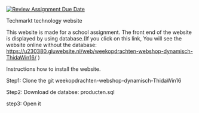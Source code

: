 [![Review Assignment Due Date](https://classroom.github.com/assets/deadline-readme-button-24ddc0f5d75046c5622901739e7c5dd533143b0c8e959d652212380cedb1ea36.svg)](https://classroom.github.com/a/GmKK1caz)


Techmarkt technology website

This website is made for a school assignment. The front end of the website is displayed by using database.(If you click on this link, You will see the website online without the database: https://u230380.gluwebsite.nl/web/weekopdrachten-webshop-dynamisch-ThidaWin16/ )

Instructions how to install the website.

Step1:
Clone the git weekopdrachten-webshop-dynamisch-ThidaWin16

Step2:
Download de databse: producten.sql

step3:
Open it
